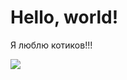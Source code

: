 # Hello, world!

Я люблю котиков!!!

 ![](https://fotorelax.ru/wp-content/uploads/2016/03/Funny-and-cute-cats-04.jpg)